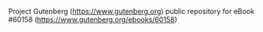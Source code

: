 Project Gutenberg (https://www.gutenberg.org) public repository for eBook #60158 (https://www.gutenberg.org/ebooks/60158)
